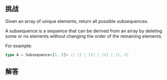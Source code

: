## 挑战



Given an array of unique elements, return all possible subsequences.

A subsequence is a sequence that can be derived from an array by deleting some or no elements without changing the order of the remaining elements.

For example: 

```typescript
type A = Subsequence<[1, 2]> // [] | [1] | [2] | [1, 2]
```


## 解答

